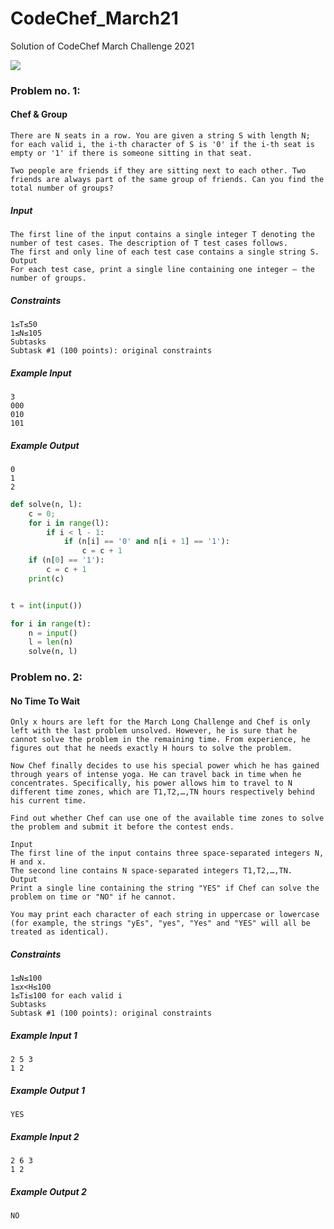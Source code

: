 # CodeChef_March21
Solution of CodeChef March Challenge 2021


![](https://media.giphy.com/media/Wsju5zAb5kcOfxJV9i/giphy.gif)

### Problem no. 1: 
#### Chef & Group
``` 
There are N seats in a row. You are given a string S with length N; for each valid i, the i-th character of S is '0' if the i-th seat is empty or '1' if there is someone sitting in that seat.

Two people are friends if they are sitting next to each other. Two friends are always part of the same group of friends. Can you find the total number of groups?
```
##### Input
```
The first line of the input contains a single integer T denoting the number of test cases. The description of T test cases follows.
The first and only line of each test case contains a single string S.
Output
For each test case, print a single line containing one integer ― the number of groups.
```
##### Constraints
```
1≤T≤50
1≤N≤105
Subtasks
Subtask #1 (100 points): original constraints
```
##### Example Input
```
3
000
010
101
```
##### Example Output
```
0
1
2
```


```python
def solve(n, l):
	c = 0;
	for i in range(l):
		if i < l - 1:
			if (n[i] == '0' and n[i + 1] == '1'):
				c = c + 1
	if (n[0] == '1'):
		c = c + 1
	print(c)


t = int(input())

for i in range(t):
	n = input()
	l = len(n)
	solve(n, l)
```

### Problem no. 2: 
#### No Time To Wait

```
Only x hours are left for the March Long Challenge and Chef is only left with the last problem unsolved. However, he is sure that he cannot solve the problem in the remaining time. From experience, he figures out that he needs exactly H hours to solve the problem.

Now Chef finally decides to use his special power which he has gained through years of intense yoga. He can travel back in time when he concentrates. Specifically, his power allows him to travel to N different time zones, which are T1,T2,…,TN hours respectively behind his current time.

Find out whether Chef can use one of the available time zones to solve the problem and submit it before the contest ends.

Input
The first line of the input contains three space-separated integers N, H and x.
The second line contains N space-separated integers T1,T2,…,TN.
Output
Print a single line containing the string "YES" if Chef can solve the problem on time or "NO" if he cannot.

You may print each character of each string in uppercase or lowercase (for example, the strings "yEs", "yes", "Yes" and "YES" will all be treated as identical).
```
##### Constraints
```
1≤N≤100
1≤x<H≤100
1≤Ti≤100 for each valid i
Subtasks
Subtask #1 (100 points): original constraints
```
##### Example Input 1
```
2 5 3
1 2
```
##### Example Output 1
```
YES
```
##### Example Input 2
```
2 6 3
1 2
```
##### Example Output 2
```
NO
```
